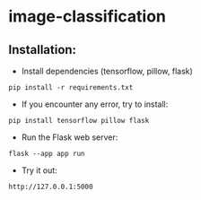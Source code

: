 # image-classification
## Installation:

- Install dependencies (tensorflow, pillow, flask)
```
pip install -r requirements.txt
```
- If you encounter any error, try to install:
```
pip install tensorflow pillow flask
```
- Run the Flask web server:
```
flask --app app run
```
- Try it out:
```
http://127.0.0.1:5000
```
